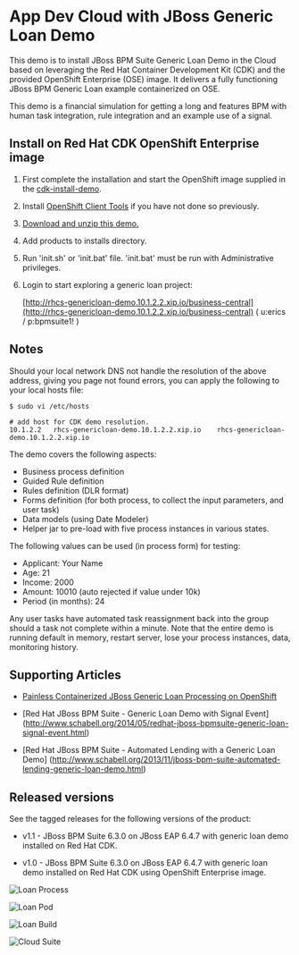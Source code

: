 App Dev Cloud with JBoss Generic Loan Demo
==========================================
This demo is to install JBoss BPM Suite Generic Loan Demo in the Cloud based on leveraging the Red Hat 
Container Development Kit (CDK) and the provided OpenShift Enterprise (OSE) image. It delivers a fully 
functioning JBoss BPM Generic Loan example containerized on OSE.

This demo is a financial simulation for getting a long and features BPM with human task integration,
rule integration and an example use of a signal.


Install on Red Hat CDK OpenShift Enterprise image
-------------------------------------------------
1. First complete the installation and start the OpenShift image supplied in the [cdk-install-demo](https://github.com/redhatdemocentral/cdk-install-demo).

2. Install [OpenShift Client Tools](https://developers.openshift.com/managing-your-applications/client-tools.html) if you have not done so previously.

2. [Download and unzip this demo.](https://github.com/redhatdemocentral/rhcs-travel-agency-demo/archive/master.zip)

3. Add products to installs directory.

5. Run 'init.sh' or 'init.bat' file. 'init.bat' must be run with Administrative privileges.

6. Login to start exploring a generic loan project:

    [http://rhcs-genericloan-demo.10.1.2.2.xip.io/business-central](http://rhcs-genericloan-demo.10.1.2.2.xip.io/business-central)
    ( u:erics / p:bpmsuite1! )


Notes
-----
Should your local network DNS not handle the resolution of the above address, giving you page not found errors, you can apply the
following to your local hosts file:

```
$ sudo vi /etc/hosts

# add host for CDK demo resolution.
10.1.2.2   rhcs-genericloan-demo.10.1.2.2.xip.io    rhcs-genericloan-demo.10.1.2.2.xip.io
```

The demo covers the following aspects:
 - Business process definition
 - Guided Rule definition
 - Rules definition (DLR format)
 - Forms definition (for both process, to collect the input parameters, and user task)
 - Data models (using Date Modeler)
 - Helper jar to pre-load with five process instances in various states.

The following values can be used (in process form) for testing:
 - Applicant: Your Name
 - Age: 21
 - Income: 2000
 - Amount: 10010    (auto rejected if value under 10k)
 - Period (in months): 24

Any user tasks have automated task reassignment back into the group should a task not complete within a minute. Note that the entire demo is running default in memory, restart server, lose your process instances, data, monitoring history. 


Supporting Articles
-------------------
- [Painless Containerized JBoss Generic Loan Processing on OpenShift](http://www.schabell.org/2016/05/painless-containerized-jboss-generic-loan-processing-openshift.html)

- [Red Hat JBoss BPM Suite - Generic Loan Demo with Signal Event] (http://www.schabell.org/2014/05/redhat-jboss-bpmsuite-generic-loan-signal-event.html)

- [Red Hat JBoss BPM Suite - Automated Lending with a Generic Loan Demo] (http://www.schabell.org/2013/11/jboss-bpm-suite-automated-lending-generic-loan-demo.html)


Released versions
-----------------
See the tagged releases for the following versions of the product:

- v1.1 - JBoss BPM Suite 6.3.0 on JBoss EAP 6.4.7 with generic loan demo installed on Red Hat CDK.

- v1.0 - JBoss BPM Suite 6.3.0 on JBoss EAP 6.4.7 with generic loan demo installed on Red Hat CDK using OpenShift Enterprise image.

![Loan Process](https://github.com/redhatdemocentral/rhcs-generic-loan-demo/blob/master/docs/demo-images/rhcs-generic-loan-demo.png?raw=true)

![Loan Pod](https://github.com/redhatdemocentral/rhcs-generic-loan-demo/blob/master/docs/demo-images/rhcs-generic-loan-pod.png?raw=true)

![Loan Build](https://github.com/redhatdemocentral/rhcs-generic-loan-demo/blob/master/docs/demo-images/rhcs-generic-loan-build.png?raw=true)

![Cloud Suite](https://github.com/redhatdemocentral/rhcs-generic-loan-demo/blob/master/docs/demo-images/rhcs-arch.png?raw=true)


